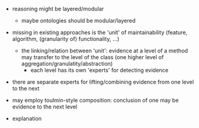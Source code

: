 - reasoning might be layered/modular
  - maybe ontologies should be modular/layered

- missing in existing approaches is the 'unit' of maintainability (feature, algorithm, (granularity of) functionality, ...)
  - the linking/relation between 'unit': evidence at a level of a method may transfer to the level of the class (one higher level of aggregation/granulatity/abstraction)
    - each level has its own 'experts' for detecting evidence
  
- there are separate experts for lifting/combining evidence from one level to the next
  
- may employ toulmin-style composition: conclusion of one may be evidence to the next level

- explanation